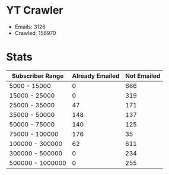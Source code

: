 # YT Crawler
- Emails: 3126
- Crawled: 156970

# Stats
| Subscriber Range  | Already Emailed | Not Emailed |
|-------|-------|-------|
| 5000 - 15000 | 0 | 666 |
| 15000 - 25000 | 0 | 319 |
| 25000 - 35000 | 47 | 171 |
| 35000 - 50000 | 148 | 137 |
| 50000 - 75000 | 140 | 125 |
| 75000 - 100000 | 176 | 35 |
| 100000 - 300000 | 62 | 611 |
| 300000 - 500000 | 0 | 234 |
| 500000 - 1000000 | 0 | 255 |
